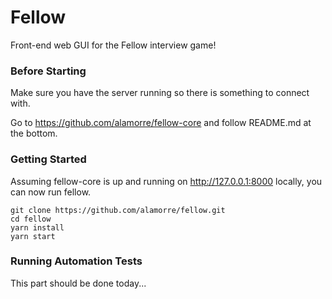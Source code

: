# Fellow
Front-end web GUI for the Fellow interview game!

### Before Starting
Make sure you have the server running so there is something to connect with.

Go to https://github.com/alamorre/fellow-core and follow README.md at the bottom.

### Getting Started
Assuming fellow-core is up and running on http://127.0.0.1:8000 locally, you can now run fellow.

```
git clone https://github.com/alamorre/fellow.git
cd fellow
yarn install
yarn start
```

### Running Automation Tests
This part should be done today...

